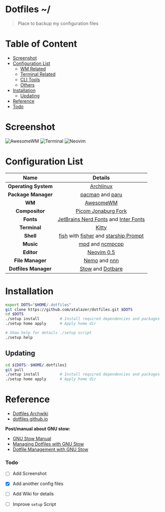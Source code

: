 # Dotfiles ~/
>   Place to backup my configuration files

# Table of Content
<!-- TOC depthFrom:2 -->
- [Screenshot](#screenshot)
- [Configuration List](#configuration-list)
  - [WM Related](#wm-related)
  - [Terminal Related](#terminal-related)
  - [CLI Tools](#cli-tools)
  - [Others](#others)
- [Installation](#installation)
  - [Updating](#updating)
- [Reference](#reference)
- [Todo](#todo)

<!-- /TOC -->

# Screenshot
![AwesomeWM](https://user-images.githubusercontent.com/63155578/119593529-54fdd500-be04-11eb-9bdd-28b96c0603c5.png)
![Terminal](https://user-images.githubusercontent.com/63155578/119593804-d2294a00-be04-11eb-970e-cd368b83dfa9.png)
![Neovim](https://user-images.githubusercontent.com/63155578/114947981-55f02e00-9e78-11eb-88c0-fad98264652f.png)

<!-- Link -->
[arch-link]: https://archlinux.org/
[pacman-link]: https://wiki.archlinux.org/index.php/pacman
[paru-link]: https://github.com/Morganamilo/paru

[awesome-link]: https://github.com/awesomewm/awesome
[picom-link]: https://github.com/yshui/picom
[rofi-link]: https://github.com/davatorium/rofi

[kitty-link]: https://github.com/kovidgoyal/kitty
[tmux-link]: https://github.com/tmux/tmux
[fish-link]: https://fishshell.com/
[fisher-link]: https://github.com/jorgebucaran/fisher
[zsh-link]: http://www.zsh.org/
[zinit-link]: https://github.com/zdharma/zinit
[starship-link]: https://starship.rs/

[neovim-link]: https://github.com/neovim/neovim
[mpd-link]: https://www.musicpd.org/
[ncmpcpp-link]: https://rybczak.net/ncmpcpp/
[nnn-link]: https://github.com/jarun/nnn

[mpv-link]: https://mpv.io/
[nemo-link]: https://github.com/linuxmint/nemo

[nerd-font-link]: https://www.nerdfonts.com/
[system-font]: https://github.com/rsms/inter/
[stow-link]: https://www.gnu.org/software/stow/manual/stow.html
[dotbare-link]: https://github.com//kazhala/dotbare

# Configuration List
| Name                 | Details                                                                           |
| :---:                | :-----:                                                                           |
| **Operating System** | [Archlinux][arch-link]                                                            |
| **Package Manager**  | [pacman][pacman-link] and [paru][paru-link]                                       |
| **WM**               | [AwesomeWM][awesome-link]                                                         |
| **Compositor**       | [Picom Jonaburg Fork][picom-link]                                                 |
| **Fonts**            | [JetBrains Nerd Fonts][nerd-font-link] and [Inter Fonts][system-font]             |
| **Terminal**         | [Kitty][kitty-link]                                                               |
| **Shell**            | [fish][fish-link] with [fisher][fisher-link] and [starship Prompt][starship-link] |
| **Music**            | [mpd][mpd-link] and [ncmpcpp][ncmpcpp-link]                                       |
| **Editor**           | [Neovim 0.5][neovim-link]                                                         |
| **File Manager**     | [Nemo][nemo-link] and [nnn][nnn-link]                                             |
| **Dotfiles Manager** | [Stow][stow-link] and [Dotbare][dotbare-link]                                     |

# Installation

```bash
export DOTS="$HOME/.dotfiles"
git clone https://github.com/atalazer/dotfiles.git $DOTS
cd $DOTS
./setup install         # Install required dependencies and packages
./setup home apply      # Apply home dir

# Show help for details ./setup script
./setup help
```

## Updating
```bash
cd ${DOTS:-$HOME/.dotfiles}
git pull
./setup install         # Install required dependencies and packages
./setup home apply      # Apply home dir
```

# Reference
- [Dotfiles Archwiki](https://wiki.archlinux.org/index.php/Dotfiles)
- [dotfiles github.io](https://dotfiles.github.io/)

**Post/manual about GNU stow:**
- [GNU Stow Manual](https://www.gnu.org/software/stow/manual/stow.html)
- [Managing Dotfiles with GNU Stow](http://blog.xero.nu/managing_dotfiles_with_gnu_stow)
- [Dotfile Management with GNU Stow](https://jonleopard.com/blog/dotfile-management-with-gnu-stow)

### Todo
- [ ] Add Screenshot
- [x] Add another config files
- [ ] Add Wiki for details
- [ ] Improve `setup` Script

